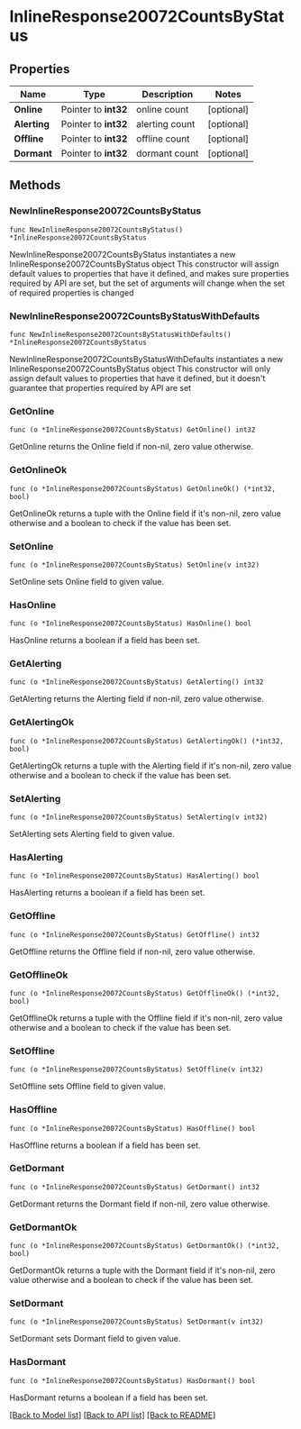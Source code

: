 # InlineResponse20072CountsByStatus

## Properties

Name | Type | Description | Notes
------------ | ------------- | ------------- | -------------
**Online** | Pointer to **int32** | online count | [optional] 
**Alerting** | Pointer to **int32** | alerting count | [optional] 
**Offline** | Pointer to **int32** | offline count | [optional] 
**Dormant** | Pointer to **int32** | dormant count | [optional] 

## Methods

### NewInlineResponse20072CountsByStatus

`func NewInlineResponse20072CountsByStatus() *InlineResponse20072CountsByStatus`

NewInlineResponse20072CountsByStatus instantiates a new InlineResponse20072CountsByStatus object
This constructor will assign default values to properties that have it defined,
and makes sure properties required by API are set, but the set of arguments
will change when the set of required properties is changed

### NewInlineResponse20072CountsByStatusWithDefaults

`func NewInlineResponse20072CountsByStatusWithDefaults() *InlineResponse20072CountsByStatus`

NewInlineResponse20072CountsByStatusWithDefaults instantiates a new InlineResponse20072CountsByStatus object
This constructor will only assign default values to properties that have it defined,
but it doesn't guarantee that properties required by API are set

### GetOnline

`func (o *InlineResponse20072CountsByStatus) GetOnline() int32`

GetOnline returns the Online field if non-nil, zero value otherwise.

### GetOnlineOk

`func (o *InlineResponse20072CountsByStatus) GetOnlineOk() (*int32, bool)`

GetOnlineOk returns a tuple with the Online field if it's non-nil, zero value otherwise
and a boolean to check if the value has been set.

### SetOnline

`func (o *InlineResponse20072CountsByStatus) SetOnline(v int32)`

SetOnline sets Online field to given value.

### HasOnline

`func (o *InlineResponse20072CountsByStatus) HasOnline() bool`

HasOnline returns a boolean if a field has been set.

### GetAlerting

`func (o *InlineResponse20072CountsByStatus) GetAlerting() int32`

GetAlerting returns the Alerting field if non-nil, zero value otherwise.

### GetAlertingOk

`func (o *InlineResponse20072CountsByStatus) GetAlertingOk() (*int32, bool)`

GetAlertingOk returns a tuple with the Alerting field if it's non-nil, zero value otherwise
and a boolean to check if the value has been set.

### SetAlerting

`func (o *InlineResponse20072CountsByStatus) SetAlerting(v int32)`

SetAlerting sets Alerting field to given value.

### HasAlerting

`func (o *InlineResponse20072CountsByStatus) HasAlerting() bool`

HasAlerting returns a boolean if a field has been set.

### GetOffline

`func (o *InlineResponse20072CountsByStatus) GetOffline() int32`

GetOffline returns the Offline field if non-nil, zero value otherwise.

### GetOfflineOk

`func (o *InlineResponse20072CountsByStatus) GetOfflineOk() (*int32, bool)`

GetOfflineOk returns a tuple with the Offline field if it's non-nil, zero value otherwise
and a boolean to check if the value has been set.

### SetOffline

`func (o *InlineResponse20072CountsByStatus) SetOffline(v int32)`

SetOffline sets Offline field to given value.

### HasOffline

`func (o *InlineResponse20072CountsByStatus) HasOffline() bool`

HasOffline returns a boolean if a field has been set.

### GetDormant

`func (o *InlineResponse20072CountsByStatus) GetDormant() int32`

GetDormant returns the Dormant field if non-nil, zero value otherwise.

### GetDormantOk

`func (o *InlineResponse20072CountsByStatus) GetDormantOk() (*int32, bool)`

GetDormantOk returns a tuple with the Dormant field if it's non-nil, zero value otherwise
and a boolean to check if the value has been set.

### SetDormant

`func (o *InlineResponse20072CountsByStatus) SetDormant(v int32)`

SetDormant sets Dormant field to given value.

### HasDormant

`func (o *InlineResponse20072CountsByStatus) HasDormant() bool`

HasDormant returns a boolean if a field has been set.


[[Back to Model list]](../README.md#documentation-for-models) [[Back to API list]](../README.md#documentation-for-api-endpoints) [[Back to README]](../README.md)


